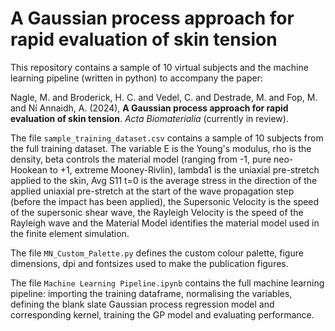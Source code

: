 # A Gaussian process approach for rapid evaluation of skin tension

This repository contains a sample of 10 virtual subjects and the machine learning pipeline (written in python) to accompany the paper:

Nagle, M. and Broderick, H. C. and Vedel, C. and Destrade, M. and Fop, M. and Ní Annaidh, A. (2024), **A Gaussian process approach for rapid evaluation of skin tension**. *Acta Biomaterialia* (currently in review).

The file `sample_training_dataset.csv` contains a sample of 10 subjects from the full training dataset. The variable E is the Young's modulus, rho is the density, beta controls the material model (ranging from -1, pure neo-Hookean to +1, extreme Mooney-Rivlin), lambda1 is the uniaxial pre-stretch applied to the skin, Avg S11 t=0 is the average stress in the direction of the applied uniaxial pre-stretch at the start of the wave propagation step (before the impact has been applied), the Supersonic Velocity is the speed of the supersonic shear wave, the Rayleigh Velocity is the speed of the Rayleigh wave and the Material Model identifies the material model used in the finite element simulation.

The file `MN_Custom_Palette.py` defines the custom colour palette, figure dimensions, dpi and fontsizes used to make the publication figures.

The file `Machine Learning Pipeline.ipynb` contains the full machine learning pipeline: importing the training dataframe, normalising the variables, defining the blank slate Gaussian process regression model and corresponding kernel, training the GP model and evaluating performance.